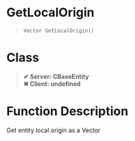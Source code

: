 # GetLocalOrigin
> `Vector GetLocalOrigin()`
# Class
> __✔ Server: CBaseEntity__  
> __✖ Client: undefined__  
# Function Description
Get entity local origin as a Vector
